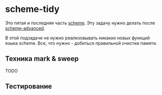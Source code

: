 # scheme-tidy

Это пятая и последняя часть [scheme](../../scheme). Эту задачу нужно делать после [scheme-advanced](../advanced).

В этой подзадаче не нужно реализовывать никаких новых функций языка scheme. Все, что нужно - добиться правильной очистки памяти.

## Техника mark & sweep

TODO

## Тестирование

